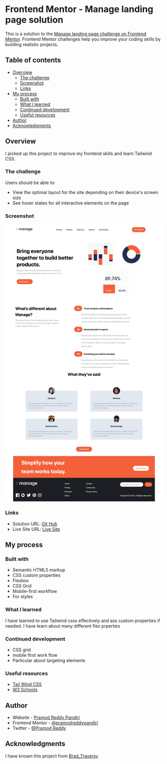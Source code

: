 # Frontend Mentor - Manage landing page solution

This is a solution to the [Manage landing page challenge on Frontend Mentor](https://www.frontendmentor.io/challenges/manage-landing-page-SLXqC6P5). Frontend Mentor challenges help you improve your coding skills by building realistic projects. 

## Table of contents

- [Overview](#overview)
  - [The challenge](#the-challenge)
  - [Screenshot](#screenshot)
  - [Links](#links)
- [My process](#my-process)
  - [Built with](#built-with)
  - [What I learned](#what-i-learned)
  - [Continued development](#continued-development)
  - [Useful resources](#useful-resources)
- [Author](#author)
- [Acknowledgments](#acknowledgments)



## Overview
   I  picked up this project to improve my frontend skills and learn Tailwind CSS.
### The challenge

Users should be able to:

- View the optimal layout for the site depending on their device's screen size
- See hover states for all interactive elements on the page


### Screenshot

![My Work](/images/screenshot%20(1).png)



 



### Links

- Solution URL: [Git Hub](https://github.com/pramodreddypandiri/manage-landing-page)
- Live Site URL: [Live Site](https://pprmanagelandingpage.netlify.app/)

## My process

### Built with

- Semantic HTML5 markup
- CSS custom properties
- Flexbox
- CSS Grid
- Mobile-first workflow
 - For styles



### What I learned

I have learned to use Tailwind csss effectively and ass custom properties if needed.
I have learn about many different flex prperties





### Continued development

- CSS grid
- mobile first work flow
- Particular about targeting elements




### Useful resources

- [Tail Wind CSS](https://tailwindcss.com/)
- [W3 Schools](https://www.w3schools.com/)


## Author

- Website - [Pramod Reddy Pandiri](https://pprportfolio.netlify.app/)
- Frontend Mentor - [@pramodreddypandiri](https://www.frontendmentor.io/profile/pramodreddypandiri)
- Twitter - [@Pramod Reddy](https://twitter.com/PramodR82208246)



## Acknowledgments
I have known this project from [Brad_Traversy](https://github.com/bradtraversy/tailwind-landing-page)



